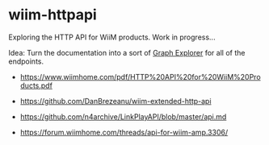 # wiim-httpapi

Exploring the HTTP API for WiiM products. Work in progress...

Idea: Turn the documentation into a sort of [Graph Explorer](https://developer.microsoft.com/en-us/graph/graph-explorer) for all of the endpoints.

* <https://www.wiimhome.com/pdf/HTTP%20API%20for%20WiiM%20Products.pdf>
* <https://github.com/DanBrezeanu/wiim-extended-http-api>
* <https://github.com/n4archive/LinkPlayAPI/blob/master/api.md>

* <https://forum.wiimhome.com/threads/api-for-wiim-amp.3306/>
